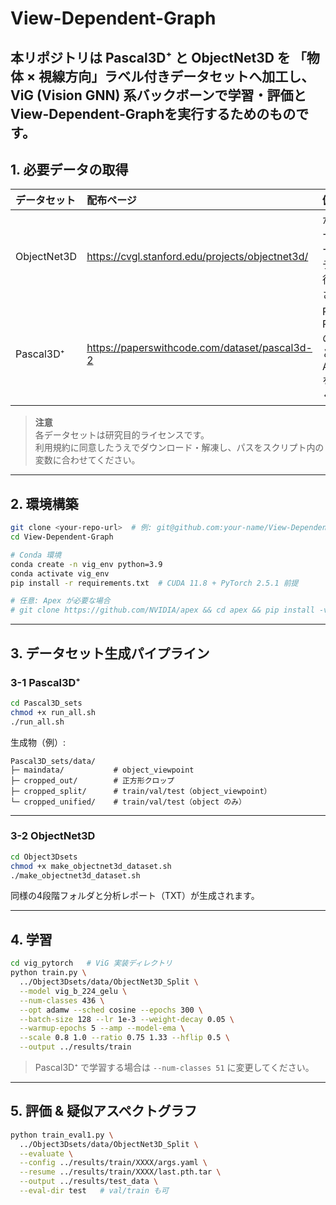# View-Dependent-Graph

本リポジトリは Pascal3D⁺ と ObjectNet3D を  「物体 × 視線方向」ラベル付きデータセットへ加工し、  
ViG (Vision GNN) 系バックボーンで学習・評価とView-Dependent-Graphを実行するためのものです。
---

## 1. 必要データの取得

| データセット | 配布ページ | 備考 |
| :--- | :--- | :--- |
| ObjectNet3D | https://cvgl.stanford.edu/projects/objectnet3d/ | からアノテーションデータと画像データを取得してください |
| Pascal3D⁺ | https://paperswithcode.com/dataset/pascal3d-2 | Pascal3D+ Release 1.1 の Images と Annotations を取得してください |

> **注意**  
> 各データセットは研究目的ライセンスです。  
> 利用規約に同意したうえでダウンロード・解凍し、パスをスクリプト内の変数に合わせてください。

---

## 2. 環境構築

```bash
git clone <your-repo-url>  # 例: git@github.com:your-name/View-Dependent-Graph.git
cd View-Dependent-Graph

# Conda 環境
conda create -n vig_env python=3.9
conda activate vig_env
pip install -r requirements.txt  # CUDA 11.8 + PyTorch 2.5.1 前提

# 任意: Apex が必要な場合
# git clone https://github.com/NVIDIA/apex && cd apex && pip install -v . && cd ..
```

---

## 3. データセット生成パイプライン

### 3-1 Pascal3D⁺

```bash
cd Pascal3D_sets
chmod +x run_all.sh
./run_all.sh
```

生成物（例）:

```
Pascal3D_sets/data/
├─ maindata/           # object_viewpoint
├─ cropped_out/        # 正方形クロップ
├─ cropped_split/      # train/val/test（object_viewpoint）
└─ cropped_unified/    # train/val/test（object のみ）
```

---

### 3-2 ObjectNet3D

```bash
cd Object3Dsets
chmod +x make_objectnet3d_dataset.sh
./make_objectnet3d_dataset.sh
```

同様の4段階フォルダと分析レポート（TXT）が生成されます。

---

## 4. 学習

```bash
cd vig_pytorch   # ViG 実装ディレクトリ
python train.py \
  ../Object3Dsets/data/ObjectNet3D_Split \
  --model vig_b_224_gelu \
  --num-classes 436 \
  --opt adamw --sched cosine --epochs 300 \
  --batch-size 128 --lr 1e-3 --weight-decay 0.05 \
  --warmup-epochs 5 --amp --model-ema \
  --scale 0.8 1.0 --ratio 0.75 1.33 --hflip 0.5 \
  --output ../results/train
```

> Pascal3D⁺ で学習する場合は `--num-classes 51` に変更してください。

---

## 5. 評価 & 疑似アスペクトグラフ

```bash
python train_eval1.py \
  ../Object3Dsets/data/ObjectNet3D_Split \
  --evaluate \
  --config ../results/train/XXXX/args.yaml \
  --resume ../results/train/XXXX/last.pth.tar \
  --output ../results/test_data \
  --eval-dir test   # val/train も可
```
